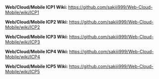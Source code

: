 **Web/Cloud/Mobile ICP1 Wiki:** https://github.com/sakiii999/Web-Cloud-Mobile/wiki/ICP1

**Web/Cloud/Mobile ICP2 Wiki:** https://github.com/sakiii999/Web-Cloud-Mobile/wiki/ICP2

**Web/Cloud/Mobile ICP3 Wiki:** https://github.com/sakiii999/Web-Cloud-Mobile/wiki/ICP3

**Web/Cloud/Mobile ICP4 Wiki:** https://github.com/sakiii999/Web-Cloud-Mobile/wiki/ICP4

**Web/Cloud/Mobile ICP5 Wiki:** https://github.com/sakiii999/Web-Cloud-Mobile/wiki/ICP5
